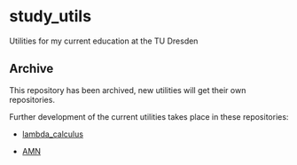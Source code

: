# study_utils

Utilities for my current education at the TU Dresden

## Archive

This repository has been archived, new utilities will get their own repositories.

Further development of the current utilities takes place in these repositories:

 - [lambda_calculus](https://github.com/Deric-W/lambda_calculus)

 - [AMN](https://github.com/Deric-W/AMN)